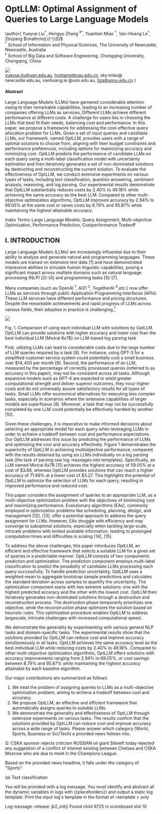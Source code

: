 # OptLLM: Optimal Assignment of Queries to Large Language Models 

\author{
Yueyue $\mathrm{Liu}^{\dagger}$, Hongyu Zhang ${ }^{\ddagger *}$, Yuantian Miao ${ }^{\dagger}$, Van-Hoang $\mathrm{Le}^{\dagger}$, Zhiqiang $\mathrm{Li}^{\S}$ <br> ${ }^{\dagger}$ School of Information and Physical Sciences, The University of Newcastle, Newcastle, Australia <br> ${ }^{\ddagger}$ School of Big Data and Software Engineering, Chongqing University, Chongqing, China

![](https://cdn.mathpix.com/cropped/2024_05_29_d33039c5e4484e9596d9g-01.jpg?height=46&width=1081&top_left_y=546&top_left_x=522) <br> yueyue.liu@uon.edu.au, hyzhang@cqu.edu.cn, sky.miao@ newcastle.edu.au, vanhoang.le @uon.edu.au, lizq@snnu.edu.cn
}


#### Abstract

Large Language Models (LLMs) have garnered considerable attention owing to their remarkable capabilities, leading to an increasing number of companies offering LLMs as services. Different LLMs achieve different performance at different costs. A challenge for users lies in choosing the LLMs that best fit their needs, balancing cost and performance. In this paper, we propose a framework for addressing the cost-effective query allocation problem for LLMs. Given a set of input queries and candidate LLMs, our framework, named OptLLM, provides users with a range of optimal solutions to choose from, aligning with their budget constraints and performance preferences, including options for maximizing accuracy and minimizing cost. OptLLM predicts the performance of candidate LLMs on each query using a multi-label classification model with uncertainty estimation and then iteratively generates a set of non-dominated solutions by destructing and reconstructing the current solution. To evaluate the effectiveness of OptLLM, we conduct extensive experiments on various types of tasks, including text classification, question answering, sentiment analysis, reasoning, and log parsing. Our experimental results demonstrate that OptLLM substantially reduces costs by $2.40 \%$ to $49.18 \%$ while achieving the same accuracy as the best LLM. Compared to other multi-objective optimization algorithms, OptLLM improves accuracy by $2.94 \%$ to $69.05 \%$ at the same cost or saves costs by $8.79 \%$ and $95.87 \%$ while maintaining the highest attainable accuracy.


Index Terms-Large Language Models, Query Assignment, Multi-objective Optimization, Performance Prediction, Costperformance Tradeoff

## I. INTRODUCTION

Large Language Models (LLMs) are increasingly influential due to their ability to analyze and generate natural and programming languages. These models are trained on extensive text data [1] and have demonstrated impressive abilities to simulate human linguistic capabilities, posing a significant impact across multiple domains such as natural language processing (NLP) [2]-[4] and programming tasks [5]-[7].

Many companies (such as OpenAI ${ }^{1}$, AI21 ${ }^{2}$, TogetherAI ${ }^{3}$,etc.) now offer LLMs as services through public Application Programming Interfaces (APIs). These LLM services have different performance and pricing structures. Despite the remarkable achievements and rapid progress of LLMs across various fields, their adoption in practice is challenging.[^0]

![](https://cdn.mathpix.com/cropped/2024_05_29_d33039c5e4484e9596d9g-01.jpg?height=390&width=815&top_left_y=716&top_left_x=1105)

Fig. 1. Comparison of using each individual LLM with solutions by OptLLM. OptLLM can provide solutions with higher accuracy and lower cost than the best individual LLM (Mixtral 8x7B) on LLM-based log parsing task

First, utilizing LLMs can lead to considerable costs due to the large number of LLM queries required by a task [8]. For instance, using GPT-3 for a simplified customer service system could potentially cost a small business over $\$ 14,400$ per month [9]. Second, the performance of an LLM, measured by the percentage of correctly processed queries (referred to as accuracy in this paper), may not be consistent across all tasks. Although expansive models such as GPT-4 are expected to wield greater computational strength and deliver superior outcomes, they incur higher costs and do not universally assure satisfactory results for all types of tasks. Small LLMs offer economical alternatives for executing less complex tasks, especially in scenarios where the extensive capabilities of larger models are superfluous [8]. Moreover, a task that may not be successfully completed by one LLM could potentially be effectively handled by another [10].

Given these challenges, it is imperative to make informed decisions about selecting an appropriate model for each query when leveraging LLMs in order to achieve a tradeoff between cost and performance expectations. Our OptLLM addresses this issue by predicting the performance of LLMs and optimizing the cost and accuracy effectively. Figure 1 demonstrates the superiority of OptLLM in achieving multiobjective performance, compared with the results obtained by using six LLMs individually on a log parsing task (the task of parsing raw $\log$ messages into templates). Specifically, an LLM named Mixtral 8x7B [11] achieves the highest accuracy of $59.05 \%$ at a cost of $\$ 3.68$, whereas OptLLM provides
solutions that can reach a higher accuracy of $71.69 \%$ at a lower cost of $\$ 3.27$. This highlights the potential of OptLLM to optimize the selection of LLMs for each query, resulting in improved performance and reduced cost.

This paper considers the assignment of queries to an appropriate LLM, as a multi-objective optimization problem with the objectives of minimizing cost and maximizing performance. Evolutionary algorithms (EAs), commonly employed in optimization problems like scheduling, planning, design, and management [12], [13], offer a potential approach to address the query assignment for LLMs. However, EAs struggle with efficiency and may converge to suboptimal solutions, especially when tackling large-scale, intricate problems with limited available information, leading to prolonged computation times and difficulties in scaling [14], [15].

To address the above challenges, this paper introduces OptLLM, an efficient and effective framework that selects a suitable LLM for a given set of queries in a predictable manner. OptLLM consists of two components: prediction and optimization. The prediction component employs multi-label classification to predict the possibility of candidate LLMs processing each query successfully. To handle prediction uncertainty, OptLLM uses a weighted mean to aggregate bootstrap sample predictions and calculates the standard deviation across samples to quantify the uncertainty. The optimization component starts with two extreme solutions: one with the highest predicted accuracy and the other with the lowest cost. OptLLM then iteratively generates non-dominated solutions through a destruction and reconstruction process. The destruction phase temporarily prioritizes one objective, while the reconstruction phase optimizes the solution based on heuristic rules. This optimization procedure enables OptLLM to address largescale, intricate challenges with increased computational speed.

We demonstrate the generality by experimenting with various general NLP tasks and domain-specific tasks. The experimental results show that the solutions provided by OptLLM can reduce cost and improve accuracy simultaneously in all tasks. OptLLM achieves the same accuracy level as the best individual LLM while reducing costs by $2.40 \%$ to $49.18 \%$. Compared to other multi-objective optimization algorithms, OptLLM offers solutions with accuracy improvements ranging from $2.94 \%$ to $69.05 \%$, or cost savings between $8.79 \%$ and $95.87 \%$ while maintaining the highest accuracy attainable by each baseline algorithm.

Our major contributions are summarized as follows:

1) We treat the problem of assigning queries to LLMs as a multi-objective optimization problem, aiming to achieve a tradeoff between cost and accuracy.
2) We propose OptLLM, an effective and efficient framework that automatically assigns queries to suitable LLMs.
3) We demonstrate the generality and effectiveness of OptLLM through extensive experiments on various tasks. The results confirm that the solutions provided by OptLLM can reduce cost and improve accuracy across a wide range of tasks.
Please answer which category (World, Sports, Business or Sci/Tech) a provided news follows into.

Q: CSKA sponsor rejects criticism RUSSIAN oil giant Sibneft today rejected any suggestion of a conflict of interest existing between Chelsea and CSKA Moscow who are due to meet in the Champions League.

Based on the provided news headline, it falls under the category of "Sports".

(a) Text classification

You will be provided with a log message. You must identify and abstract all the dynamic variables in logs with \{\{placeholders\}\} and output a static log template. Print the input log\'s template in the format of <template $>$ only

Log message: release: jk2_init() Found child 6725 in scoreboard slot 10

<template>: release: jk2_init() Found child \{\{child_id\}\} in scoreboard slot \{\{slot_number\}\}

(b) Log parsing

Fig. 2. Examples of $\log$ parsing and text classification queries

## II. BACKGROUND

## A. Large Language Model and Its Application

In recent years, Large Language Models (LLMs) have emerged as powerful tools with remarkable capabilities in understanding and generating natural language text. Many LLMs, such as ChatGPT4 and Llama [16], [17], have been developed to tackle various NLP tasks, such as text classification, question answering, sentiment analysis, and reasoning. For example, text classification involves assigning a predefined category to a given piece of text, as exemplified in Figure 2(a), where the task is to classify a news headline into one of four categories: World, Sports, Business, or Sci/Tech.

In addition to NLP tasks, LLMs are also applied to domainspecific tasks. In this paper, we focus on LLM-based log parsing [18] as a case study. Log parsing aims to extract structured information from unstructured log data generated by software systems. Log messages are system-generated lines of text containing event information. They often include dynamic variables that vary across instances of the same event type. Log parsing aims to normalize these variables by replacing them with placeholders, creating a static template that represents the common structure and content of log messages for a given event type. Figure 2-(b) illustrates the LLM-based log parsing process. By providing an instruction such as "abstract variables with placeholders to extract the correct template", we can guide the LLM to extract a template from a log message. In the example, the log message "release: jk2_init() Found child 6725 in scoreboard slot 10 " is parsed into the template "release: jk2_init() Found child $\{$ \{child_id\}\} in scoreboard slot $\{\{$ slot_number\}\}", where the dynamic variables "6725" and " 10 " are replaced with the placeholders "child_id" and "slot_number", respectively.

## B. Multi-objective Optimization

The multi-objective optimization problem (MOP) is a field of optimization concerned with problems involving multiple conflicting objectives that must be optimized simultaneously [19]. MOP has found wide-ranging applications across various domains, including scheduling, resource allocation,
and planning [20]. The goal is to identify a set of Paretooptimal solutions [21] that represent the best possible tradeoffs among the competing objectives. Formally, a multiobjective optimization problem can be formulated as:

$$
\min / \max f(x)=\min / \max \left(f_{1}(x), f_{2}(x), \ldots, f_{M}(x)\right)
$$

where $x$ is a $\mu$-dimensional decision vector in the decision space, $f_{M}(x)$ is the $M^{t h}$ objective function, and $M$ is the number of objectives.

This study employs the concept of Pareto dominance, which is the most common evaluation criterion in multi-objective optimization problems [22]. A solution $s_{a}$ is said to dominate another solution $s_{b}$, denoted as $s_{a} \prec s_{b}$, if all objective values of $s_{a}$ are at least as good as those of $s_{b}$, and strictly better in at least one objective. Specifically, in our research context, where one objective (total cost, donated as $f_{\text {cost }}$ ) is to be minimized and the other (accuracy, donated as $f_{a c c}$ ) is to be maximized. Then solution $s_{a}$ with objective values $\left(f_{\text {cost }}(a), f_{a c c}(a)\right)$ dominates solution $s_{b}$ with objective values $\left(f_{\text {cost }}(b), f_{a c c}(b)\right)$ if and only if:

- $f_{\text {cost }}(a) \leqslant f_{\text {cost }}(b)$ and $f_{a c c}(a)>f_{a c c}(b)$, or
- $f_{\text {cost }}(a)<f_{\text {cost }}(b)$ and $f_{\text {acc }}(a) \geqslant f_{\text {acc }}(b)$

A solution $s_{a}$ is called a non-dominated solution within a set of solutions $S$ if no other solution in $S$ dominates $s_{a}$. A solution $s_{a}$ is a Pareto-optimal solution if no other feasible solution in the entire search space dominates $s_{a}$. The set of all Pareto-optimal solutions is known as the Pareto front or reference point set, representing the optimal tradeoffs between the conflicting objectives. In an evolutionary algorithm, the set of all non-dominated solutions within the current population is called the non-dominated set. The goal of the multi-objective optimization process is to provide decision-makers with a diverse and well-balanced set of Pareto-optimal solutions, representing the best compromises among the multiple objectives.

## III. PROBLEM DESCRIPTION

## A. Problem Scope

Numerous LLMs with different capabilities and prices are now accessible via APIs. OptLLM aims to identify a set of cost-effective and high-performing solutions for leveraging LLMs in query-answering tasks, encompassing both general NLP tasks (such as text classification and summarization) and domain-specific tasks (such as log parsing). As discussed in Section II, multi-objective optimization problems can yield multiple Pareto-optimal solutions, unlike singleobjective optimization problems typically have one solution deemed optimal. In this work, one objective is to maximize the percentage of queries processed accurately, while the other is to minimize the total cost of invoking LLM APIs.

## B. Problem Formulation

Assume the user has a set of queries waiting to be processed by LLMs, represented as $J=\left\{j_{1}, j_{2}, \ldots, j_{n}\right\}$. Each query $j_{i}$ is characterized by the token number $t n_{i}$. The user has access to a set of LLMs $L=\left\{l_{1}, l_{2}, \ldots, l_{m}\right\}$, the price per token price $_{k}$ of invoking model $l_{k}$ is available through the LLM provider. The cost cost $t_{i}^{k}$ of submitting a query $j_{i}$ on an LLM $l_{k}$ is decided by the token number of the query content and the unit price of the LLM, which is calculated as follows:

$$
\begin{equation*}
\text { cost }_{i, k}=t n_{i} \times \text { price }{ }_{k} \tag{1}
\end{equation*}
$$

Assume $a c c_{i, k}$ is the result of leveraging the LLM $l_{k}$ to query $j_{i}$, where $a c c_{i, k}=1$ represents the LLM processes the query correctly and 0 otherwise. We denote the decision variable $x_{i, k}$, which is a binary variable that is set as 1 when query $i$ is assigned to the LLM $k$ and 0 otherwise. This problem is then formalized as follows:

$$
\begin{align*}
& \text { Minimise } f_{\text {cost }}=\sum_{i=1}^{n} \text { cost }_{i}  \tag{2}\\
& \text { Maximise } f_{a c c}=\frac{1}{n} \sum_{i=1}^{n} a c c_{i} \tag{3}
\end{align*}
$$

s.t.

$$
\begin{align*}
& \operatorname{cost}_{i}= \sum_{k=1}^{m} x_{i, k} \times \operatorname{cost}_{i, k}, \forall i \in\{1, \ldots, n\}  \tag{4}\\
& a c c_{i}= \sum_{k=1}^{m} x_{i, k} \times a c c_{i, k}, \forall i \in\{1, \ldots, n\}  \tag{5}\\
& \sum_{k=1}^{m} x_{i, k}=1, \forall i \in\{1, \ldots, n\}  \tag{6}\\
& x_{i, k} \in\{0,1\}, \forall i \in\{1, \ldots, n\}, \forall k \in\{1, \ldots, m\} \tag{7}
\end{align*}
$$

Equations (2) and (3) are the objectives to minimize total cost and improve the percentage of queries that can be processed successfully. Constraints (4) and (5) define the cost and accuracy for each query $i$. Constraint (6) is the constraint that each query should be assigned to one LLM. Constraint (7) imposes restrictions on the decision variable.

## IV. PRoPOSEd APPROACH

This section introduces OptLLM, a framework designed to efficiently allocate queries to the most suitable LLM while optimizing both cost and performance. OptLLM consists of two main components: prediction and optimization. The prediction component trains a model to estimate the probability of each LLM successfully processing a given query, while the optimization component uses the predicted probabilities to determine the optimal allocation of queries to LLMs. Figure 3 illustrates the architecture of OptLLM.

## A. The Prediction Component

Determining the accuracy of LLMs on a specific input is challenging, as it remains uncertain until that input is actually processed by the LLM. To address this issue, we propose a multi-label classification model that incorporates uncertainty estimation techniques to enhance the reliability and stability of the performance predictions.

Prediction

![](https://cdn.mathpix.com/cropped/2024_05_29_d33039c5e4484e9596d9g-04.jpg?height=426&width=1086&top_left_y=210&top_left_x=281)

Optimization

![](https://cdn.mathpix.com/cropped/2024_05_29_d33039c5e4484e9596d9g-04.jpg?height=420&width=426&top_left_y=213&top_left_x=1381)

Fig. 3. The Framework of OptLLM

1) Bootstrap-based training and aggregation: The multilabel classifier takes the query content as input and predicts the accuracy of each candidate LLM for that specific query. The training set is collected by querying a small set of queries with each candidate LLM and recording their responses. Herein, a pre-trained word embedding model extracts features from the input query content, whilst the response results of the queried LLM are considered as labels. The word embeddings, which are trained on a large corpus of text data, enable the resulting feature vectors to capture more nuanced and contextual information about the input compared to traditional bag-of-words or count-based representations. Subsequently, we construct a set of prediction models trained with an ensemble of Random Forest classifiers on multiple bootstrap samples of the training and validation data. To obtain the final predictions, we aggregate the predictions from each bootstrap sample using a weighted mean approach. Assume there are $u$ bootstrap samples, and for each sample, we evaluate the model's performance on the validation data by calculating the percentage of correctly predicted data, denoted as $\omega$. The weighted mean prediction $\bar{p}$ is calculated as follows:

$$
\begin{equation*}
\bar{p}=\frac{\omega_{1} p_{1}+\ldots \omega_{u} p_{u}}{\omega_{1}+\ldots \omega_{u}} \tag{8}
\end{equation*}
$$

2) Robust-aware predicted accuracy in aggregation: Predictions play a crucial role in the selection process during optimization. It is important to note that when the prediction model is not highly accurate, there is a risk that OptLLM may choose a solution with higher predicted accuracy but worse real-world performance. To mitigate this risk, we employ a robust optimization in aggregation phrase, a common approach for handling uncertainty by leveraging interval or discrete data from statistics or historical observations [23]. Specifically, we calculate the standard deviation $\sigma$ of the predictions across the bootstrap samples to quantify the uncertainty. The robustaware predicted accuracy is defined as follows. Formally, let $p_{i, k}$ represent the predicted accuracy of query $j_{i}$ on LLM $l_{k}$. We formulate $p_{i, k}$ as:

$$
\begin{equation*}
p_{i, k}=\bar{p}_{i, k}+\alpha_{i, k} \times \sigma_{i, k} \tag{9}
\end{equation*}
$$

where $\bar{p}_{i, k}$ is the weighted mean prediction, and $\alpha_{i, k}$ is a parameter that controls the robustness of the predicted accuracy by adjusting the uncertainty term $\sigma_{i, k}$.

By incorporating uncertainty information into the predictions, our model can adapt its outputs based on the level of uncertainty, providing more robust and reliable results. The $\alpha$ parameter determines the robustness of the predictions by governing the impact of the uncertainty term on the final predictions. When $\alpha$ is set to 0 , the uncertainty term is disregarded, and the robust predictions are equivalent to the mean predictions, indicating no additional consideration of uncertainty. Positive values of $\alpha$ increase the robustness by adding the uncertainty term to the mean predictions, with larger values resulting in more conservative predictions that account for a wider range of possible accuracies. Conversely, negative values of $\alpha$ decrease the robustness by subtracting the uncertainty term from the mean predictions, with larger negative values yielding more aggressive predictions that consider a narrower range of possible accuracies. During the search process, the accuracy objective of a candidate allocation solution is determined as follows:

$$
\begin{gather*}
f_{a c c}^{\prime}=\frac{1}{n} \sum_{i=1}^{n} p_{i}  \tag{10}\\
p_{i}=\sum_{k=1}^{m} x_{i, k} \times p_{i, k}, \quad \forall i \in\{1, \ldots, n\} \tag{11}
\end{gather*}
$$

where $f_{a c c}^{\prime}$ represents the predicted overall accuracy objective of the solution, and $p_{i}$ is the predicted accuracy for query $j_{i}$ based on the LLM assignments in the current solution.

## B. The Optimization Component

As shown in Algorithm 1, the optimization component consists of initialization and heuristic search phases. In the initialization phase, OptLLM generates two extreme optimal solutions $s_{h}$ and $s_{c}$ (Line 2 in Algorithm 1), where $s_{h}$ has the highest predicted accuracy and $s_{c}$ has the lowest cost. Then, the search phase of OptLLM performs destruction and reconstruction iteratively (Lines 7-13 in Algorithm 1) to generate a set of non-dominated solutions.

```
Algorithm 1 Function Optimization
Require: $P$ : predicted accuracy table; $C$ : cost table; $G N$ : grid
    parameter
Ensure: $S^{*}$ : non-dominated solutions output by the OptLLM;
    $S^{*} \leftarrow \emptyset$
    $s_{h}, s_{c} \leftarrow \operatorname{Initialization}(P, C)$
    $\Delta$ cost $\leftarrow \frac{f_{\text {cost }}\left(s_{h}\right)-f_{\text {cost }}\left(s_{c}\right)}{G N}$
    $\Delta a c c \leftarrow \frac{f_{a c c}\left(s_{h}\right)-f_{a c c}\left(s_{c}\right)}{G N}$
    $s_{1} \leftarrow s_{h}$
    $s_{2} \leftarrow s_{c}$
    while no termination criterion is met do
        $\bar{s}_{1}, \bar{s}_{2} \leftarrow$ DESTRUCTION_STRATEGY $\left(\left(s_{1}, \Delta\right.\right.$ cost $\left.),\left(s_{2}, \Delta c c c\right)\right)$
        $\hat{s}_{1}, \hat{s}_{2} \leftarrow$ RECONSTRUCTION_STRATEGY $\left(\bar{s}_{1}, \bar{s}_{2}\right)$
        $S^{*} \leftarrow \hat{s}_{1}, \hat{s}_{2}$
        $s_{1} \leftarrow \hat{s}_{1}$
        $s_{2} \leftarrow \hat{s}_{2}$
    end while
    return $S^{*}$
```

1) Initialization: In the initialization phase, we generate two optimal solutions according to the concept of Pareto dominance. Let $s_{c}$ denote the solution obtained by assigning each query to the cheapest LLM, resulting in the lowest cost. On the other hand, $s_{h}$ represents the solution achieved by selecting the LLM with the highest predicted accuracy for each query. To prove that both $s_{c}$ and $s_{h}$ are Pareto solutions, we introduce the following lemma:

Lemma IV.1. If $s_{c}$ represents the solution with the lowest cost and $s_{h}$ represents the solution with the highest accuracy, then both $s_{c}$ and $s_{h}$ are Pareto solutions.

Proof. If $s_{c}$ is not a Pareto solution, then there must exist a solution $s$ such that $s$ dominates $s_{c}$ in at least one objective while being no worse in the other objective. Formally, $s \prec s_{c}$, where " $\prec$ " indicates that solution $s$ dominates solution $s_{c}$.

Let $f_{\text {cost }}$ denote the cost objective and $f_{\text {acc }}$ denote the accuracy objective. If $s \prec s_{c}$, then $f_{\text {cost }}(s)<f_{\text {cost }}\left(s_{c}\right)$ and $f_{\text {acc }}(s) \geq f_{\text {acc }}\left(s_{c}\right)$, or $f_{\text {cost }}(s) \leq f_{\text {cost }}\left(s_{c}\right)$ and $f_{\text {acc }}(s)>$ $f_{a c c}\left(s_{c}\right)$. However, $s_{c}$ is the solution with the lowest cost, where $f_{\text {cost }}\left(s_{c}\right)<f_{\text {cost }}(s)$. This contradicts the definition of dominance, as $s_{c}$ should be at least as good as $s$ in all objectives and strictly better in at least one objective.

Similarly, $s_{h}$ represents the solution with the highest accuracy, where $f_{a c c}\left(s_{h}\right)>f_{a c c}(s)$ for any solution $s$. According to the definition of Pareto dominance, there is no solution dominating $s_{c}$ or $s_{h}$. Therefore, both $s_{c}$ and $s_{h}$ are Pareto solutions. This completes the proof.

2) The heuristic search: During the heuristic search phase, OptLLM employs a process of destruction and reconstruction to iteratively generate a set of non-dominated solutions. During the destruction stage, OptLLM removes elements (queries have been assigned) from the current solution and reassigns them to maximize one objective while temporarily disregarding the other. This approach allows for a focused optimization of the prioritized objective. There are two search directions. Assume $s_{h}$ is the solution with the highest expected accuracy with a relatively high associated cost. In this case, OptLLM first

![](https://cdn.mathpix.com/cropped/2024_05_29_d33039c5e4484e9596d9g-05.jpg?height=436&width=880&top_left_y=167&top_left_x=1078)

Fig. 4. Solutions by destruction and reconstruction in optimization component. $B$ is a feasible solution derived from the non-dominated solution $A$ by releasing sufficient cost, and $C$ is a new non-dominated solution obtained by reconstructing $B$.

destructs $s_{h}$ to release as much cost as possible. Conversely, $s_{c}$ represents the cheapest solution with a lower accuracy. During the destruction, OptLLM prioritizes increasing accuracy to the greatest extent possible by temporarily disregarding the cost objective. Subsequently, the reconstruction stage refines the solution obtained from destruction, transforming it into a non-dominated solution using a predefined scoring function that balances both objectives. For instance, as illustrated in Figure 4 , solution $B$ is a feasible solution derived from the non-dominated solution $A$ by releasing sufficient cost. Subsequently, solution $C$ is obtained by reconstructing solution $B$, resulting in a new non-dominated solution.

Destruction. Let $\hat{s}$ denote the solution obtained after the destruction phase. Taking optimizing cost objective as an example, $\hat{s}$ is expected to achieve cost savings of gap $_{\text {cost }}$ compared to the original solution $s$, expressed as $f_{\text {cost }}(\hat{s})-$ $f_{\text {cost }}(s) \geq g a p_{\text {cost }}$ (Lines 2-6 in Algorithm 2). The algorithm iteratively reassigns queries, beginning with those offering the largest cost reductions, until the cost of the solution $\hat{s}$ meets the specified condition. For a query $j_{i}$, if its current assignment is LLM $k^{\prime}$ and will be reassigned to $k$, the cost difference $c s_{i, k}$ is calculated as follows:

$$
c s_{i, k}=\operatorname{cost}_{i, k}-\operatorname{cost}_{i, k^{\prime}}, k \neq k^{\prime}
$$

For each query $j_{i}, c s_{i}$ represents the largest cost savings achievable by selecting another LLM, calculated as:

$$
c s_{i}=\min \left\{c s_{i, 1}, c s_{i, 2}, \ldots, c s_{i, m}\right\}
$$

Similarly, if the goal is to optimize accuracy through destruction, $\hat{s}$ is expected to achieve an accuracy improvement of $\mathrm{gap}_{a c c}$ compared to the original solution $s$ (Lines 8-12 in Algorithm 2). This is expressed as $f_{a c c}(\hat{s})-f_{a c c}(s) \geq g a p_{a c c}$. The accuracy improvement $\left(a i_{i, k}\right)$ associated with reallocating query $j_{i}$ from LLM $k^{\prime}$ to LLM $k$ is defined as follows:

$$
a i_{i, k}=a c c_{i, k}-a c c_{i, k^{\prime}}, k \neq k^{\prime}
$$

Let $a i_{i}$ denote the maximum accuracy improvement achievable by selecting an alternative LLM for query $j_{i}$, calculated as:

$$
a i_{i}=\max \left\{a i_{i, 1}, a i_{i, 2}, \ldots, a i_{i, m}\right\}
$$

```
Algorithm 2 Function Destruction
Require: gap $_{\text {cost }}$ (or gap acc): cost (or accuracy) gap
Ensure: ŝ: solution output by the function Destruction

```

![](https://cdn.mathpix.com/cropped/2024_05_29_d33039c5e4484e9596d9g-06.jpg?height=40&width=220&top_left_y=278&top_left_x=210)

```
        while $f_{\text {cost }}-\hat{f}_{\text {cost }}<g a p_{\text {cost }}$ do
            $i=\operatorname{Min}\left(c s_{i}\right) \quad \triangleright$ query with the largest cost reduction
            $\hat{s} \leftarrow$ reallocation $(s, i)$
            $s \leftarrow \hat{s}$
        end while
    else if $g a p_{\text {acc }}$ then
        while $\hat{f}_{a c c}-f_{a c c}<g a p_{a c c}$ do
            $i=\operatorname{Max}\left(a i_{i}\right) \quad \triangleright$ query with the largest accuracy
    improvement
        $\hat{s} \leftarrow$ reallocation $(s, i)$
        $s \leftarrow \hat{s}$
        end while
    end if
    return $\hat{s}$
```

```
Algorithm 3 Function Reconstruction
Require: $\hat{s}$ : solution output by the function Destruction
Ensure: $\bar{s}$ : solution output by the function Reconstruction
    $i_{1} \leftarrow$ query with the largest positive score $\operatorname{score}_{i_{1}}$ in $s$
    $i_{2} \leftarrow$ query with the largest negative score score $i_{2}$ in $s$
    while $\mid$ score $_{i_{1}}|>|$ score $_{i_{2}} \mid$ and score $i_{1} \cdot$ score $_{i_{2}}<0$ do
        $\hat{s} \leftarrow$ reallocation $\left(s, i_{1}, i_{2}\right)$
        if $(s \nsucc \hat{s}) \wedge(\hat{s} \nsucc s)$ then $\triangleright$ Neither $\hat{s}$ nor $s$ dominates each
    other
            $\hat{S} \leftarrow \hat{S} \cup\{\hat{s}\}$
        else if $\hat{s} \prec s$ then
                $\hat{S} \leftarrow\{\hat{s}\} \cup(\hat{S} \backslash\{s\}) \quad$ replace $s$ with $\hat{s}$
        end if
        $s \leftarrow \hat{s}$
        update $i_{1}, i_{2}$, score $_{i_{1}}$, score $_{i_{2}}$
    end while
    return $\hat{S}$
```

Reconstruction. Then, we perform reconstruction to optimize solution $\hat{s}$. During this process, the objective is to maximize the accuracy improvement per unit cost. In other words, for a given solution, a higher ratio of accuracy improvement to cost increase is considered more desirable. Based on this thought, we introduce the following lemma.

Lemma IV.2. Assume there are two solutions $s_{1}$ and $s_{2}$. If $\frac{f_{\text {acc }}\left(s_{1}\right)}{f_{\text {cost }}\left(s_{1}\right)} \leq \frac{f_{\text {acc }}\left(s_{2}\right)}{f_{\text {cost }}\left(s_{2}\right)}$, then $s_{1} \nprec s_{2}$.

Proof. If $s_{1} \prec s_{2}$, based on the definition, there are two possible situations: 1) $f_{\text {cost }}\left(s_{1}\right) \leq f_{\text {cost }}\left(s_{2}\right)$ and $f_{\text {acc }}\left(s_{1}\right)>$ $f_{\text {acc }}\left(s_{2}\right)$. 2) $f_{\text {cost }}\left(s_{1}\right)<f_{\text {cost }}\left(s_{2}\right)$ and $f_{\text {acc }}\left(s_{1}\right) \geq f_{\text {acc }}\left(s_{2}\right)$.

In the first situation, if $f_{a c c}\left(s_{1}\right)>f_{a c c}\left(s_{2}\right)$, then $\frac{f_{a c c}\left(s_{1}\right)}{f_{\text {cost }}\left(s_{2}\right)}>$ $\frac{f_{\text {acc }}\left(s_{2}\right)}{f_{\text {cost }}\left(s_{2}\right)}$. Because $f_{\text {cost }}\left(s_{1}\right) \leq f_{\text {cost }}\left(s_{2}\right)$, we can easily have $\frac{f_{\text {acc }}\left(s_{1}\right)}{f_{\text {cost }}\left(s_{1}\right)} \geq \frac{f_{\text {acc }}\left(s_{1}\right)}{f_{\text {cost }}\left(s_{2}\right)}>\frac{f_{\text {acc }}\left(s_{2}\right)}{f_{\text {cost }}\left(s_{2}\right)}$. Similarly, in the second situation, we can conclude that $\frac{f_{a c c}\left(s_{1}\right)}{f_{\text {cost }}\left(s_{1}\right)}>\frac{f_{\text {acc }}\left(s_{1}\right)}{f_{\text {cost }}\left(s_{2}\right)} \geq \frac{f_{a c c}\left(s_{2}\right)}{f_{\text {cost }}\left(s_{2}\right)}$.

Therefore, we can have if $s_{1} \prec s_{2}$, then $\frac{f_{\text {acc }}\left(s_{1}\right)}{f_{\text {cost }}\left(s_{1}\right)}>$ $\frac{f_{\text {acc }}\left(s_{2}\right)}{f_{\text {cost }}\left(s_{2}\right)}$. This is logically equivalent to: if $\frac{f_{\text {aco }}\left(s_{1}\right)}{f_{\text {cost }}\left(s_{1}\right)} \leq$ $\frac{f_{\text {acc }}\left(s_{2}\right)}{f_{\text {cost }}\left(s_{2}\right)}$, then $s_{2} \nprec s_{1}$. This completes the proof.

Based on Lemma IV.2, we reassign the queries in $\hat{s}$ until the quotient of accuracy and cost (i.e., $\frac{f_{\text {acc }}}{f_{\text {cost }}}$ ) cannot be increased further. Let $s$ be the original solution and $s^{\prime}$ be the solution after the reassignment. The difference between $s$ and $s^{\prime}$ is caused by the reassignment of a query or a set of queries. By iteratively reassigning queries and applying the criterion from Lemma IV.2, we arrive at a non-dominated solution $\bar{s}$ that cannot be further improved, indicating that there is no new solution possible that can dominate the current solution.

## V. EXPERIMENTAL DESIGN

## A. Research Questions

We aim to answer the following research questions (RQs) through experiments.

RQ1: Can OptLLM allocate queries to LLMs effectively and efficiently?

RQ2: Does each core component of OptLLM contribute to the overall performance?

RQ3: How do different hyper-parameter settings affect the performance of OptLLM?

TABLE I

BENCHMARK SPECIFICATION

| Dataset | Task Type | Train size <br> $(1 \%)$ | Val size <br> $(1 \%)$ | Test size <br> $(98 \%)$ |
| :---: | :---: | :---: | :---: | :---: |
|  | Log parsing | 320 | 320 | 31360 |
| AGNEWS | Text classification | 76 | 76 | 7448 |
| COQA | Question answering | 80 | 80 | 7822 |
| HEADLINES | Sentiment analysis | 100 | 100 | 9800 |
| SCIQ | Reasoning | 117 | 117 | 11443 |

## B. Benchmark Setting

1) Natural Language Processing (NLP) tasks: To show the generality of OptLLM on different types of tasks, we have chosen four NLP tasks, including text classification(AGNEWS [24]), question answering (COQA [25]), sentiment analysis (HEADLINES [26]), and reasoning( SCIQ [27]). 12 candidate LLMs are selected from 4 mainstream providers: OpenAI ${ }^{1}$ (GPT-Curie, ChatGPT, GPT-3, and GPT-4), AI21 ${ }^{2}$ (Jurassic-1 Large, Jurassic-1 Grande, and Jurassic-1 Jumbo), Cohere ${ }^{4}$ (Xlarge and Medium), and Textsynth ${ }^{5}$ (GPT-J, FAIRSEQ, and GPT-Neox). The raw data is provided by Chen et al. [10], which contains the inputs (prompts) sent to the LLMs, ground truth references, LLM outputs, and cost.
2) Domain-specific tasks: Furthermore, we have chosen an intelligent software engineering (SE) task, specifically focusing on LLM-based log parsing. We utilize log data sourced from the LogPai benchmark [28], [29] to interface with 8 LLMs, including TogertherAI ${ }^{3}$ (Mixtral-8x7B, Llama-2-7B, Llama-2-13B, Llama-2-70B, Yi-34B, Yi-6B), AI21²(Jurassic2 Mid and Jurassic-2 Ultra). The LogPai benchmark consists of $\log$ data from 16 systems, including distributed systems, supercomputers, operating systems, mobile systems, server applications, and standalone software. The raw data includes inputs (queries and full prompts) sent to the LLMs, ground[^1]truth references, LLM outputs, and the corresponding execution cost. The details of the datasets are listed in Table I.

## C. Baselines

1) Individual LLM: Because it is common practice to assign a task to a specific LLM, we select individual LLMs as baselines to compare against OptLLM's performance. We submit the entire set of queries to each individual LLM and assess the resulting cost and the proportion of queries that have been successfully completed.
2) Classic multi-objective optimization algorithms: As shown in Algorithm 1, OptLLM utilizes a heuristic searchbased algorithm in optimization. We compare the effectiveness of this algorithm with well-known multi-objective optimization algorithms, including the Non-dominated Sorting Genetic Algorithm (NSGA-II) [30], Multi-objective Particle Swarm Optimisation (MOPSO) [31], and Multi-objective Evolutionary Algorithm with Decomposition (MOEA/D) [32]. These three algorithms have been extensively studied and have proven to be effective in solving a wide range of multiobjective optimization problems [20], [33]. In addition, three variants of classic algorithms are also compared, including RNSGA-II [34], SMS-EMOA [35], and MOEA/D-GEN [36]. It is important to note that all the evaluated multi-objective optimization algorithms are integrated with the same prediction component as OptLLM, to enable a fair comparison of the optimization strategies.

## D. Evaluation Metrics

1) Evaluating single solution performance: When evaluating the performance of a single solution, such as assigning all queries to a single LLM, directly comparing the optimization objectives is feasible. This approach allows for a straightforward assessment of the solution's effectiveness in terms of cost and accuracy. Two objectives considered in this evaluation are:

- $f_{\text {cost }}$ : the total cost of invoking LLM APIs (see Equation 2)
- $f_{a c c}$ : the percentage of jobs that have been processed correctly (see Equation 3)

2) Multi-objective optimization evaluation metrics: To evaluate the performance of multi-objective optimization algorithms, we introduce widely used metrics: IGD and $\Delta$ [37]. The metrics require knowledge of the Pareto front, which represents the set of optimal trade-off solutions. We obtain the Pareto front through an exhaustive enumeration search, which serves as a reference for calculating the evaluation metrics.

True Pareto Front Generation: Based on the definition of Pareto dominance, an extremely optimal solution $s_{\text {cheapest }}$ can be easily obtained, where all jobs are allocated to the cheapest LLM to achieve the lowest cost. Then, we generate a new solution that is not dominated by $s_{\text {cheapest }}$. Specifically, we calculate the cost required by a new LLM to process the job correctly for all the jobs that are not solved in the current solution. The job with the smallest cost is reallocated to get a new optimal solution. Repeat this process until the accuracy cannot be increased.
Inverted Generational Distance (IGD): The IGD measures the distance between the obtained solution set and the true Pareto front (or the reference set), evaluating the quality of the obtained solution set [37]. Let the solution set $\Lambda=\left\{y_{1}, y_{2}, \ldots, y_{|\Lambda|}\right\}$ be the Pareto front for the problem and $\hat{\Lambda}=\left\{\hat{y}_{1}, \hat{y}_{2}, \ldots, \hat{y}_{|\hat{\Lambda}|}\right\}$ be the solutions (approximation) obtained by an algorithm. We can define IGD by:

$$
\operatorname{IGD}(\hat{\Lambda}, \Lambda)=\frac{1}{|\Lambda|} \sqrt{\sum_{y \in \Lambda}\left(\min _{\hat{y} \in \hat{\Lambda}} d(\hat{y}, y)\right)^{2}}
$$

where $|\Lambda|$ denotes the number of solutions in the true Pareto front (or the reference set). $d(\hat{y}, y)$ is the Euclidean distance (or any other appropriate distance metric) between a solution $\hat{y}$ in the obtained solution set $\hat{\Lambda}$ and the nearest solution $y$ in the true Pareto front $\Lambda$. A lower value of IGD means a better performance, indicating the obtained solution set has a better distribution and better approximation to the reference set.

$\Delta$ metric: The $\Delta$ metric assesses the diversity and uniformity of the solutions distribution along the Pareto front by measuring Euclidean distances between consecutive solutions and comparing them to the average distance [37].

$$
\Delta(\hat{\Lambda})=\frac{d_{f}+d_{l}+\sum_{z=1}^{|\hat{\Lambda}|-1}\left|d_{z}-\bar{d}\right|}{d_{f}+d_{l}+(|\hat{\Lambda}|-1) \bar{d}}
$$

where $d_{f}$ and $d_{l}$ are the Euclidean distances between the extreme solutions and their nearest neighbors in the obtained solution set $\hat{\Lambda}$. $d_{z}$ denotes the Euclidean distance between the $z$ th solution $\hat{y}_{z}$ and its next solution $\hat{y}_{z+1}$ in the obtained solution set $\hat{\Lambda}$, sorted in ascending order of a chosen objective. $\bar{d}$ represents the mean value of the distances $d_{z}$. A smaller $\Delta$ metric indicates a higher diversity and distribution of solutions.

To ensure a fair comparison, all multi-objective algorithms have the same termination condition of 200 iterations. We also record the execution time (in minutes) required by each algorithm to generate the solution sets within this fixed number of iterations to evaluate the computational efficiency.

## E. Implementation

To mitigate the impact of randomness and ensure the robustness of our findings, each experiment is conducted 10 times and the average value is reported. The implementations of all algorithms are based on Python 3.11. Specifically, we utilize the standard versions of NSGA-II, R-NSGA-II, and SMS-EMOA from the Pymoo library [38], while MOPSO and MOEA/D are obtained from the Pygmo library.

Accuracy table: The training and validation sets each comprise $1 \%$ of the data, while the remaining data is used for testing. All multi-objective optimization algorithms use the same predicted accuracy generated by the prediction component for evaluation during the search process.

Parameter setting: Optuna, a widely used hyperparameter optimization package [39], is employed to ensure the effectiveness and efficiency of all algorithms. We conduct parameter tuning using Optuna to choose optimal parameter settings for all algorithms. For OptLLM, bootstrap sample number $\mu$ is
set as $100, G N$ is set as 50 , and $\alpha$ is set as 0.5 . Due to space constraints, the results and optimal parameters for all baselines are provided on our project webpage ${ }^{6}$.

## VI. EXPERIMENTAL RESULTS

## A. RQ1: Comparison with the Baselines

1) Comparison with individual LLMs: OptLLM generates a set of solutions rather than a single solution. For comparison purposes, we select the solution from OptLLM that achieves the same accuracy as the best-performing individual LLM for each dataset. Table II presents the cost savings achieved by OptLLM compared to the best individual LLM. For instance, on the AGNEWS dataset, GPT-4 outperforms other individual LLMs, attaining an accuracy of 0.90 at a cost of 126.58. OptLLM provides a solution with the same accuracy but at a lower cost of 75.77 , resulting in a $40.14 \%$ cost saving. Across all datasets, OptLLM maintains the same level of accuracy as the best individual LLM while significantly reducing costs. The cost savings range from $2.40 \%$ for the SCIQ dataset to $49.18 \%$ for the LogPai dataset, demonstrating OptLLM's ability to achieve comparable performance to the best individual LLM while offering cost savings.

TABLE II

COST SAVINGS BY OPTLLM COMPARED WITH THE INDIVIDUAL LLM ( $f_{\text {cost }}$ AND $f_{\text {acc }}$ ARE THE COST AND ACCURACY OF THE SOLUTION )

| Dataset | Best Individual LLM |  | Cost to reach the same accuracy |  |  |
| :---: | :---: | :---: | :---: | :---: | :---: |
|  | Model | $f_{\text {acc }}$ | $f_{\text {cost }}$ | $f_{\text {cost }}$ | Cost Savings |
| AGNEWS | GPT-4 | 0.90 | 126.58 | 75.77 | $40.14 \%$ |
| COQA | GPT-4 | 0.27 | 216.01 | 152.63 | $29.34 \%$ |
| HEADLINES | GPT-4 | 0.86 | 65.28 | 40.91 | $37.33 \%$ |
| SCIQ | Xlarge | 0.71 | 144.86 | 141.39 | $2.40 \%$ |
| LogPai | Mixtral-8x7B | 0.59 | 3.68 | 1.87 | $49.18 \%$ |

2) Comparison with classic multi-objective optimization algorithms: Table III presents the best solution with the highest accuracy generated by all algorithms. The results demonstrate that OptLLM consistently provides solutions with the highest accuracy among all the compared methods. For instance, OptLLM can generate a solution reaching an accuracy of 0.71 , while the baseline algorithms can only provide solutions with an accuracy of around 0.45 . Furthermore, Table IV illustrates the cost reduction achieved by OptLLM while maintaining the same accuracy as the highest accuracy attained by the baseline methods. Take the AGNEWS dataset as an example, MOPSO, the second-best performer among all the algorithms, achieves an accuracy of $82.18 \%$ at a cost of 51.15 dollars. While OptLLM attains the same accuracy for only 5.1 dollars, resulting in a substantial cost saving of $90.03 \%$. This significant cost reduction demonstrates OptLLM's ability to provide highperforming solutions under strict cost constraints, making it a more cost-effective option compared to the baseline methods.

Table V presents the IGD and $\Delta$ of the solutions generated by OptLLM and other multi-objective optimization methods on the benchmarks. OptLLM achieves the best performance on all benchmark instances. The IGD value of the solutions found by OptLLM is much smaller than that achieved by its[^2]

![](https://cdn.mathpix.com/cropped/2024_05_29_d33039c5e4484e9596d9g-08.jpg?height=431&width=884&top_left_y=169&top_left_x=1073)

Fig. 5. Ablation study on AGNEWS. The optimization component and robustaware prediction help find the solution with higher accuracy. The solution with

![](https://cdn.mathpix.com/cropped/2024_05_29_d33039c5e4484e9596d9g-08.jpg?height=35&width=876&top_left_y=736&top_left_x=1080)
OptLLM is $88.74 \%$

competitors. For example, on the AGNEWS dataset, OptLLM can achieve an IGD of 0.13 , while the second best value is 11.61 by MOPSO. This indicates that the solutions generated by OptLLM are much closer to the Pareto Front, with a lower cost and higher accuracy. In terms of $\Delta$, OptLLM can obtain the smallest value in all scenarios, showing the best diversity of the obtained solution set. In terms of computation time, to generate the same number of solutions, OptLLM is around 5 times faster than its competitors.

There are two possible reasons why OptLLM performs better. First, the solutions generated by the optimization component can be regarded as the ones with the best tradeoff between cost and predicted accuracy (See Section IV). Second, multi-objective algorithms may be more prone to getting trapped in local optima, especially when the predicted accuracies for different queries are similar. In such cases, the algorithms may struggle to identify the globally optimal solutions without additional problem-specific information to guide the search process. OptLLM, on the other hand, incorporates heuristic rules through its prediction component, which helps to guide the optimization process and avoid local optima.

Overall, the experimental results demonstrate the superior performance of OptLLM in multiple aspects.

To verify the comparison, we conduct a statistical test, and the results are provided on our project webpage due to the space limitation ${ }^{6}$.

In response to RQ1, our results show that OptLLM outperforms both single LLM allocation solutions and other multi-objective optimization strategies.

## B. RQ2: Ablation Study

To assess the performance improvement contributed by the optimization component of OptLLM, we conduct an ablation study. We design two variant algorithms: OptLLM ${ }_{w / o ~ o ~}$, which represents OptLLM without optimization, and OptLLM ${ }_{\mathrm{w} / \mathrm{r}}$, which represents OptLLM without robust-aware prediction. The results of OptLLM and its alternative versions are presented in Table VI.

TABLE III

THE SOLUTION WITH THE HIGHEST ACCURACY BY ALL ALGORITHMS

| Dataset | AGNEWS |  | COQA |  | HEADLINES |  | $\overline{\text { SCIQ }}$ |  | LogPai |  |
| :---: | :---: | :---: | :---: | :---: | :---: | :---: | :---: | :---: | :---: | :---: |
| Alg | $f_{a c c}$ | IMPROV | $f_{a c c}$ | IMPROV | $f_{a c c}$ | IMPROV | $f_{a c c}$ | IMPROV | $f_{a c c}$ | IMPROV |
| OptLLM | 0.90 |  | 0.27 |  | 0.86 |  | 0.70 |  | 0.71 |  |
| NSGA-II | 0.74 | $21.62 \%$ | 0.21 | $28.57 \%$ | 0.82 | $4.88 \%$ | 0.68 | $2.94 \%$ | 0.42 | $69.05 \%$ |
| MOPSO | 0.82 | $9.76 \%$ | 0.23 | $17.39 \%$ | 0.80 | $7.50 \%$ | 0.68 | $2.94 \%$ | 0.48 | $47.92 \%$ |
| MOEA/D | 0.70 | $28.57 \%$ | 0.22 | $22.73 \%$ | 0.78 | $10.26 \%$ | 0.67 | $4.48 \%$ | 0.46 | $54.35 \%$ |
| RNSGA-II | 0.77 | $16.88 \%$ | 0.22 | $22.73 \%$ | 0.79 | $8.86 \%$ | 0.67 | $4.48 \%$ | 0.46 | $54.35 \%$ |
| SMS-EMOA | 0.76 | $18.42 \%$ | 0.22 | $22.73 \%$ | 0.79 | $8.86 \%$ | 0.67 | $4.48 \%$ | $0.45 \quad$ | $57.78 \%$ |
| MOEA/D-GEN | 0.82 | $9.76 \%$ | 0.22 | $22.73 \%$ | 0.80 | $7.50 \%$ | 0.68 | $2.94 \%$ | 0.47 | $51.06 \%$ |

TABLE IV

CosT $\left(f_{\text {cost }}\right)$ SAVINGS BY OPTLLM TO MATCH THE BASELINE'S PERFORMANCE

| Dataset | AGNEWS |  |  | COQA |  |  | HEADLINES |  |  | SCIQ |  |  | LogPai |  |  |
| :---: | :---: | :---: | :---: | :---: | :---: | :---: | :---: | :---: | :---: | :---: | :---: | :---: | :---: | :---: | :---: |
| $\mathrm{Alg}$ | Baselines | OptLLM | Savings | Baselines | OptLLM | Savings | Baselines | OptLLM | Savings | Baselines | OptLLM | Savings | Baselines | OptLLM | Savings |
| NSGA-II | 30.84 | 2.35 | $92.38 \%$ | 26.63 | 16.91 | $36.50 \%$ | 4.78 | 3.40 | $28.87 \%$ | 28.70 | 20.14 | $29.83 \%$ | 11.93 | 1.83 | $84.66 \%$ |
| MOPSO | 51.15 | 5.10 | $90.03 \%$ | 36.17 | 32.99 | $8.79 \%$ | 14.63 | 1.96 | $86.60 \%$ | 80.30 | 41.11 | $48.80 \%$ | 3.10 | 2.07 | $33.23 \%$ |
| MOEA/D | 16.21 | 1.54 | $90.50 \%$ | 25.74 | 17.40 | $32.40 \%$ | 6.67 | 0.62 | $90.70 \%$ | 44.78 | 10.42 | $76.73 \%$ | 2.01 | 1.83 | $8.96 \%$ |
| RNSGA-II | 26.44 | 3.07 | $88.39 \%$ | 39.82 | 18.40 | $53.79 \%$ | 16.15 | 0.71 | $95.60 \%$ | 71.15 | 10.45 | $85.31 \%$ | 11.17 | 1.83 | $83.62 \%$ |
| SMS-EMOA | 28.62 | 2.83 | $90.11 \%$ | 43.34 | 16.51 | $61.91 \%$ | 16.71 | 0.69 | $95.87 \%$ | 77.91 | 9.53 | $87.77 \%$ | 9.77 | 1.83 | $81.27 \%$ |
| MOEA/D-GEN | 35.44 | 4.81 | $86.43 \%$ | 28.15 | 19.19 | $31.83 \%$ | 14.81 | 2.31 | $84.40 \%$ | 66.96 | 32.08 | $52.09 \%$ | 3.79 | 1.83 | $51.72 \%$ |

TABLE V

COMPARISONS OF SOLUTION SETS FROM ALL ALGORITHMS IN TERMS OF IGD, $\Delta$, AND TIME

| Dataset | AGNEWS |  |  | COQA |  |  | HEADLINES |  |  | SCIQ |  |  | LogPai |  |  |
| :---: | :---: | :---: | :---: | :---: | :---: | :---: | :---: | :---: | :---: | :---: | :---: | :---: | :---: | :---: | :---: |
| Metrics | IGD | $\Delta$ | Time | IGD | $\Delta$ | Time | IGD | $\Delta$ | Time | IGD | $\Delta$ | Time | IGD | $\Delta$ | Time |
| OptLLM | 0.13 | 0.55 | 6.15 | 0.27 | 0.79 | 7.64 | 0.08 | 0.53 | 7.71 | 0.14 | 0.58 | 10.01 | 0.19 | 0.95 | 18.14 |
| NSG | .23 | 1.00 | 0.16 | 6.60 | 1.00 | 646 | 4.52 | 1.00 | ? 10 | 26.01 | 1.00 |  | 10.90 | 1.00 | 129.20 |
|  | 3 | 0.99 |  | 06 | 0.98 |  | 5.26 | 0.99 |  | 07 | 0.99 |  | 038 | 1.00 | 6.01 |
|  | 97 | 0.99 | $33.91 \quad$ | U | $1.00-1-2$ |  | $4.4 \quad 4 \quad$ | 0 . |  | 2 | 1.00 |  | 1.05 | 98 | 24 |
| A-II | 85 | 0.99 | 0.43 | 34.87 | 0.99 | 35.10 | 15.02 | 0.99 | 42 | 53.54 | 0.99 | 50 | 10.17 | 1.00 | 128.11 |
| SMS-EMOA | 25.97 | 0.99 | 30.60 | 39.30 | 0.99 | 36.14 | 15.85 | 0.99 | 39.78 | 72.74 | 0.99 | 50.61 | 8.78 | 1.00 | 130.22 |
| MOEA/D-GEN | 9.12 | 1.09 | 35.06 | 23.91 | 1.16 | 39.54 | 4.69 | 1.07 | 44.80 | 42.52 | 1.13 | 45.47 | 0.75 | 1.07 | 124.00 |

![](https://cdn.mathpix.com/cropped/2024_05_29_d33039c5e4484e9596d9g-09.jpg?height=40&width=846&top_left_y=1411&top_left_x=195)
a query correctly if the predicted probability of a correct response exceeds 0.5 . Solutions are then generated by assigning each job to the LLM predicted to process it correctly at the lowest cost. As illustrated in Figure 5, this approach successfully provides low-cost solutions but fails to identify solutions with high accuracy, indicating that the prediction component alone is insufficient for achieving optimal performance. The results presented in Table VI demonstrate the crucial role of the optimization module in OptLLM, as it significantly improves both the quality and diversity of the generated solutions. By facilitating the discovery of more high-accuracy solutions, the optimization process enhances the overall performance and versatility of the OptLLM framework.

![](https://cdn.mathpix.com/cropped/2024_05_29_d33039c5e4484e9596d9g-09.jpg?height=43&width=846&top_left_y=1987&top_left_x=195)
by the base model to evaluate candidate solutions during the optimization phase. The difference between OptLLM ${ }_{w / o r}$ and OptLLM is minimal. Further analysis reveals that when the prediction model has high accuracy, the performance of $\mathrm{OptLLM}_{\mathrm{w} / \mathrm{r}}$ is similar to that of OptLLM. This similarity is due to the smaller difference between the predicted accuracy and the robust-aware predicted accuracy when the prediction model performs well. In other words, the robust-aware function is useful when the predicted accuracy is suboptimal.

Figure 5 provides an example using the AGNEWS dataset. It

![](https://cdn.mathpix.com/cropped/2024_05_29_d33039c5e4484e9596d9g-09.jpg?height=46&width=879&top_left_y=2449&top_left_x=165)

solutions and fails to find solutions with higher accuracy.

![](https://cdn.mathpix.com/cropped/2024_05_29_d33039c5e4484e9596d9g-09.jpg?height=40&width=876&top_left_y=1449&top_left_x=1080)
OptLLM, which incorporates a robust-aware function, excels in searching for solutions with higher accuracy.

In response to RQ2, both robust-aware prediction function and heuristic optimization significantly enhance the overall capability of the OptLLM.

## C. RQ3: Effect of Hyper-Parameter Settings

1) The grid parameter GN: In Table VII, we show IGD, $\Delta$, average runtime, and average size of the solution set produced by OptLLM under various settings of the GN parameter, which controls objective distance during the optimization component's destruction phase. Analysis of the table shows that increasing the GN value leads to a larger number of solutions generated by OptLLM but at the cost of increased computation time. While the solution quality, as indicated by IGD and $\Delta$, remains similar across different GN settings.
2) The training data size of prediction component: Table VI-B presents the results of OptLLM under different training data sizes for the prediction component. As the size of the training data increases, the $\Delta$ metric consistently increases, while the IGD shows a slight decrease overall. Consequently, we choose to use $1 \%$ of the dataset for training, striking

TABLE VI

ABLATION STUDY OF OPTLLM

| Metrics | AGNEWS |  |  | COQA |  |  | HEADLINES |  |  | SCIQ |  |  | LogPai |  |  |
| :---: | :---: | :---: | :---: | :---: | :---: | :---: | :---: | :---: | :---: | :---: | :---: | :---: | :---: | :---: | :---: |
|  | IGD | $\Delta$ | Time | IGD | $\Delta$ | Time | IGD | $\Delta$ | Time | IGD | $\Delta$ | Time | IGD | $\Delta$ | Time |
| OptLLM | 0.13 | 0.55 | 6.15 | 0.27 | 0.79 | 7.64 | 0.08 | 0.53 | 7.71 | 0.14 | 0.58 | 10.01 | 0.19 | 0.95 | 18.14 |
| $\mathrm{OptLLM}_{\mathrm{w} / \mathrm{or}}$ | 0.13 | 0.78 | 7.23 | 0.24 | 0.80 | 10.02 | 0.08 | 0.79 | 11.23 | 0.28 | 0.77 | 10.33 | 0.20 | 0.97 | 19.49 |
| $\mathrm{OptLLM}_{\mathrm{w} / \mathrm{o}}$ | 0.23 | 0.86 | 14.38 | 0.12 | 1.1 | 16.74 | 0.1 | 0.87 | 18.41 | 0.40 | 1.08 | 27.60 | 0.19 | 1.21 | 500.32 |

TABLE VII

COMPARISON OF OPTLLM WITH DIFFERENT SETTINGS OF GN (N: NUMBER OF GENERATED SOLUTIONS)

| Dataset | AGNEWS |  |  |  | COQA |  |  |  | HEADLINES |  |  |  | SCIQ |  |  |  | LogPai |  |  |  |
| :---: | :---: | :---: | :---: | :---: | :---: | :---: | :---: | :---: | :---: | :---: | :---: | :---: | :---: | :---: | :---: | :---: | :---: | :---: | :---: | :---: |
|  | IGD | $\Delta$ | Time | $\mathrm{N}$ | IGD | $\Delta$ | Time | $\mathrm{N}$ | IGD | $\Delta$ | Time | $\mathrm{N}$ | IGD | $\Delta$ | Time | $\mathrm{N}$ | IGD | $\Delta$ | Time | $\mathrm{N}$ |
| $\mathrm{GN}=10$ | 0.17 | 0.82 | 2.29 | 14 | 0.27 | 0.80 | 2.13 | 20 | 0.10 | 0.85 | 3.49 | 16 | 0.18 | 0.80 | 4.81 | 18 | 0.14 | 0.83 | 7.78 | 20 |
| $\mathrm{GN}=50$ | 0.13 | 0.80 | 6.35 | 71 | 0.27 | 0.80 | 7.64 | 99 | 0.08 | 0.79 | 8.85 | 81 | 0.14 | 0.77 | 10.01 | 92 | 0.19 | 0.95 | 18.14 | 100 |
| $\mathrm{GN}=100$ | 0.13 | 0.80 | 11.82 | 144 | 0.30 | 0.81 | 13.52 | 199 | 0.08 | 0.78 | 15.65 | 162 | 0.14 | 0.77 | 20.45 | 189 | 0.20 | 0.96 | 37.87 | 200 |
| $\mathrm{GN}=200$ | 0.13 | 0.79 | 18.25 | 291 | 0.33 | 0.82 | 23.42 | 398 | 0.08 | 0.77 | 25.35 | 327 | 0.13 | 0.77 | 35.72 | 387 | 0.18 | 0.95 | 63.60 | 400 |

TABLE VIII

RESULTS UNDER DIFFERENT TRAINING DATA SIZES

| Dataset | AGNEWS |  | COQA |  | HEADLINES |  | SCIQ |  | LogPai |  |
| :---: | :---: | :---: | :---: | :---: | :---: | :---: | :---: | :---: | :---: | :---: |
| size | IGD | $\Delta$ | IGD | $\Delta$ | IGD | $\Delta$ | IGD | $\Delta$ | IGD | $\Delta$ |
| $1 \%$ | 0.13 | $\mathbf{0 . 6 5}$ | 0.23 | $\mathbf{0 . 6 6}$ | 0.08 | $\mathbf{0 . 6 1}$ | $\mathbf{0 . 1 3}$ | $\mathbf{0 . 6 1}$ | 0.19 | $\mathbf{0 . 8 7}$ |
| $5 \%$ | 0.11 | 0.71 | 0.19 | 0.67 | 0.07 | 0.71 | 0.14 | 0.63 | 0.18 | 1.01 |
| $10 \%$ | 0.10 | 0.73 | 0.17 | 0.69 | 0.06 | 0.74 | 0.14 | 0.63 | 0.18 | 1.09 |
| $20 \%$ | $\mathbf{0 . 0 9}$ | 0.74 | $\mathbf{0 . 1 5}$ | 0.68 | $\mathbf{0 . 0 6}$ | 0.73 | 0.14 | 0.63 | $\mathbf{0 . 1 6}$ | 1.10 |

TABLE IX

ACCURACY OF PREDICTION MODEL WITH DIFFERENT $\alpha$

| Dataset | AGNEWS | COQA | HEADLINES | SCIQ | LogPai |
| :--- | :---: | :---: | :---: | :---: | :---: |
| base model | 0.21 | 0.45 | 0.44 | 0.25 | $\mathbf{0 . 4 6}$ |
| $\alpha=-1$ | 0.14 | $\mathbf{0 . 5 0}$ | 0.41 | 0.17 | 0.39 |
| $\alpha=-0.5$ | 0.19 | 0.48 | 0.45 | 0.24 | 0.43 |
| $\alpha=0$ | 0.24 | 0.47 | 0.46 | 0.31 | 0.45 |
| $\alpha=0.5$ | 0.26 | 0.43 | 0.47 | 0.35 | 0.43 |
| $\alpha=1$ | $\mathbf{0 . 2 7}$ | 0.40 | $\mathbf{0 . 4 8}$ | $\mathbf{0 . 3 7}$ | 0.38 |

a balance between performance and the cost of acquiring labelled data.

3) The robustness parameter $\alpha$ : Table IX presents the accuracy of the predictions on different datasets when using different values of the robustness parameter $\alpha$. The base model represents the accuracy of the classification model trained directly on the training data without using bootstrap sampling. The impact of the robustness parameter $\alpha$ on prediction accuracy varies across datasets. While some datasets (AGNEWS, HEADLINES, SCIQ) benefit from higher values of $\alpha$, others (COQA, LogPai) achieve better performance with lower or zero values of $\alpha$.

In response to RQ3, OptLLM allows for the adjustment of GN to a larger value to generate more alternative solutions, while it prefers a relatively small training size for decreased $\Delta$ and lower costs in labelled data acquisition. Moreover, the effect of the robustness parameter $\alpha$ on prediction accuracy is found to differ among datasets.

## VII. RELATED WORK

LLMs have been adopted to address a variety of tasks and have shown numerous potential breakthroughs [18], [40]-[42]. This has driven the demand for optimizing the performance and cost of LLM-based tasks. Zong et al. [43] conducted an empirical study assessing the annotation, training, and inference costs of various LLMs in text classification, offering guidance for selecting the most suitable model in realworld scenarios. Chen et al. [10] introduced FrugalGPT, an algorithmic framework that adaptively selects suitable LLMs for different queries to reduce cost and improve accuracy. Specifically, it sends queries sequentially to available LLMs until reaching a predefined performance threshold defined by a scoring function. Similarly, Sakota et al. [8] developed FORC, a framework that allocates queries to suitable LLMs by predicting cost and performance of each candidate LLM on every query. Notably, these prediction models often require substantial training data (e.g., 50\%), incurring high label collection cost. Unlike the above work, we formulate the problem as a multi-objective optimization and use less data (i.e., $1 \%$ ) to construct the prediction model. We focus on the one-time allocation of each query to a suitable LLM, aiming to achieve a trade-off between cost and accuracy.

## VIII. CONCLUSION

The substantial cost associated with leveraging LLMs in real-world scenarios poses a significant obstacle to their widespread adoption. In this paper, we propose OptLLM, an effective and efficient framework that automatically assigns queries to suitable LLMs. OptLLM offers a diverse set of nondominated solutions, from which users can select based on their budget and performance requirements. These solutions span the range from the highest expected accuracy to the lowest cost alternatives. Our experimental results demonstrate that OptLLM outperforms other baseline methods in terms of the effectiveness and efficiency of query assignments.

The source code of OptLLM and all experimental results are available at https://github.com/superyue72/OptLLM.

## REFERENCES

[1] E. Kasneci, K. Seßler, S. Küchemann, M. Bannert, D. Dementieva, F. Fischer, U. Gasser, G. Groh, S. Günnemann, E. Hüllermeier et al., "Chatgpt for good? on opportunities and challenges of large language models for education," Learning and individual differences, vol. 103, p. 102274,2023

[2] L. Ouyang, J. Wu, X. Jiang, D. Almeida, C. Wainwright, P. Mishkin, C. Zhang, S. Agarwal, K. Slama, A. Ray et al., "Training language models to follow instructions with human feedback," Advances in Neural Information Processing Systems, vol. 35, pp. 27 730-27 744, 2022.

[3] S. M. Xie, A. Raghunathan, P. Liang, and T. Ma, "An explanation of in-context learning as implicit bayesian inference," arXiv preprint arXiv:2111.02080, 2021.

[4] S. Min, X. Lyu, A. Holtzman, M. Artetxe, M. Lewis, H. Hajishirzi, and L. Zettlemoyer, "Rethinking the role of demonstrations: What makes in-context learning work?" in Proceedings of the 2022 Conference on Empirical Methods in Natural Language Processing (EMNLP), 2022, pp. $11048-11064$.

[5] J. Liu, C. S. Xia, Y. Wang, and L. Zhang, "Is your code generated by chatgpt really correct? rigorous evaluation of large language models for code generation," arXiv preprint arXiv:2305.01210, 2023.

[6] C. S. Xia, Y. Wei, and L. Zhang, "Automated program repair in the era of large pre-trained language models," in Proceedings of the 45th International Conference on Software Engineering (ICSE), 2023.

[7] C. S. Xia and L. Zhang, "Keep the conversation going: Fixing 162 out of 337 bugs for $\$ 0.42$ each using chatgpt," arXiv preprint arXiv:2304.00385, 2023.

[8] M. Šakota, M. Peyrard, and R. West, "Fly-swat or cannon? costeffective language model choice via meta-modeling," arXiv preprint arXiv:2308.06077, 2023.

[9] (2023) How much does it cost to use gpt models? gpt3 pricing explained. [Online]. Available: https://neoteric.eu/blog/ how-much-does-it-cost-to-use-gpt-models-gpt-3-pricing-explained/

[10] L. Chen, M. Zaharia, and J. Zou, "Frugalgpt: How to use large language models while reducing cost and improving performance," arXiv preprint arXiv:2305.05176, 2023.

[11] A. Q. Jiang, A. Sablayrolles, A. Roux, A. Mensch, B. Savary, C. Bamford, D. S. Chaplot, D. d. 1. Casas, E. B. Hanna, F. Bressand et al., "Mixtral of experts," arXiv preprint arXiv:2401.04088, 2024.

[12] H. Wu, M. Wu, W. Peng, S. Chen, and Z. Feng, "Its: Improved tabu search algorithm for path planning in uav-assisted edge computing systems," in Proceedings of the 2023 IEEE International Conference on Web Services (ICWS). IEEE, 2023, pp. 340-349.

[13] F. U. Haq, D. Shin, and L. Briand, "Efficient online testing for dnnenabled systems using surrogate-assisted and many-objective optimization," in Proceedings of the 44th international conference on software engineering (ICSE), 2022, pp. 811-822.

[14] R. Cheng, Y. Jin, M. Olhofer et al., "Test problems for large-scale multiobjective and many-objective optimization," IEEE transactions on cybernetics, vol. 47, no. 12, pp. 4108-4121, 2016.

[15] C. He, R. Cheng, and D. Yazdani, "Adaptive offspring generation for evolutionary large-scale multiobjective optimization," IEEE Transactions on Systems, Man, and Cybernetics: Systems, vol. 52, no. 2, pp. 786-798, 2020

[16] OpenAI, "Gpt-4 technical report," 2023.

[17] H. Touvron, T. Lavril, G. Izacard, X. Martinet, M.-A. Lachaux, T. Lacroix, B. Rozière, N. Goyal, E. Hambro, F. Azhar et al., "Llama: Open and efficient foundation language models," arXiv preprint arXiv:2302.13971, 2023.

[18] V.-H. Le and H. Zhang, "Log parsing: How far can chatgpt go?" in Proceedings of the 38th (2023) IEEE/ACM International Conference on Automated Software Engineering (ASE). IEEE, 2023.

[19] K. Deb, K. Sindhya, and J. Hakanen, "Multi-objective optimization," in Decision sciences. CRC Press, 2016, pp. 161-200.

[20] A. Ramirez, J. R. Romero, and S. Ventura, "A survey of many-objective optimisation in search-based software engineering," Journal of Systems and Software, vol. 149, pp. 382-395, 2019.

[21] M. Cheikh, B. Jarboui, T. Loukil, and P. Siarry, "A method for selecting pareto optimal solutions in multiobjective optimization," Journal of Informatics and mathematical sciences, vol. 2, no. 1, pp. 51-62, 2010.

[22] A. Konak, D. W. Coit, and A. E. Smith, "Multi-objective optimization using genetic algorithms: A tutorial," Reliability engineering \& system safety, vol. 91, no. 9, pp. 992-1007, 2006.
[23] A. Ben-Tal, L. El Ghaoui, and A. Nemirovski, Robust optimization. Princeton university press, 2009 , vol. 28

[24] X. Zhang, J. Zhao, and Y. LeCun, "Character-level convolutional networks for text classification," Advances in neural information processing systems, vol. 28, 2015.

[25] S. Reddy, D. Chen, and C. D. Manning, "Coqa: A conversational question answering challenge," Transactions of the Association for Computational Linguistics, vol. 7, pp. 249-266, 2019.

[26] A. Sinha and T. Khandait, "Impact of news on the commodity market: Dataset and results," in Advances in Information and Communication: Proceedings of the 2021 Future of Information and Communication Conference (FICC), Volume 2. Springer, 2021, pp. 589-601.

[27] J. Welbl, N. F. Liu, and M. Gardner, "Crowdsourcing multiple choice science questions," arXiv preprint arXiv:1707.06209, 2017.

[28] J. Zhu, S. He, J. Liu, P. He, Q. Xie, Z. Zheng, and M. R. Lyu, "Tools and benchmarks for automated log parsing," in Proceedings of the 2019 IEEE/ACM 41st International Conference on Software Engineering: Software Engineering in Practice (ICSE-SEIP). IEEE, 2019, pp. 121130 .

[29] Z. A. Khan, D. Shin, D. Bianculli, and L. Briand, "Guidelines for assessing the accuracy of $\log$ message template identification techniques," in Proceedings of the 44th International Conference on Software Engineering (ICSE), 2022, pp. 1095-1106.

[30] K. Deb, A. Pratap, S. Agarwal, and T. Meyarivan, "A fast and elitist multiobjective genetic algorithm: Nsga-ii," IEEE transactions on evolutionary computation, vol. 6, no. 2, pp. 182-197, 2002.

[31] C. C. Coello and M. S. Lechuga, "Mopso: A proposal for multiple objective particle swarm optimization," in Proceedings of the 2002 Congress on Evolutionary Computation (CEC), vol. 2. IEEE, 2002, pp. 1051-1056.

[32] Q. Zhang and H. Li, "Moea/d: A multiobjective evolutionary algorithm based on decomposition," IEEE Transactions on evolutionary computation, vol. 11, no. 6, pp. 712-731, 2007.

[33] J. Chen, V. Nair, and T. Menzies, "Beyond evolutionary algorithms for search-based software engineering," Information and Software Technology, vol. 95, pp. 281-294, 2018.

[34] K. Deb and J. Sundar, "Reference point based multi-objective optimization using evolutionary algorithms," in Proceedings of the 8th Annual Conference on Genetic and Evolutionary Computation (GECCO), 2006, pp. 635-642.

[35] N. Beume, B. Naujoks, and M. Emmerich, "Sms-emoa: Multiobjective selection based on dominated hypervolume," European Journal of Operational Research, vol. 181, no. 3, pp. 1653-1669, 2007.

[36] Z. Wang, Y.-S. Ong, and H. Ishibuchi, "On scalable multiobjective test problems with hardly dominated boundaries," IEEE Transactions on Evolutionary Computation, vol. 23, no. 2, pp. 217-231, 2018.

[37] C. Audet, J. Bigeon, D. Cartier, S. Le Digabel, and L. Salomon, "Performance indicators in multiobjective optimization," European journal of operational research, vol. 292, no. 2, pp. 397-422, 2021.

[38] J. Blank and K. Deb, "pymoo: Multi-objective optimization in python," IEEE Access, vol. 8, pp. 89497-89 509, 2020.

[39] T. Akiba, S. Sano, T. Yanase, T. Ohta, and M. Koyama, "Optuna: A nextgeneration hyperparameter optimization framework," in Proceedings of the 25th ACM SIGKDD International Conference on Knowledge Discovery \& Data Mining (KDD), 2019, pp. 2623-2631.

[40] Z. Jiang, J. Liu, Z. Chen, Y. Li, J. Huang, Y. Huo, P. He, J. Gu, and M. R. Lyu, "Llmparser: A llm-based log parsing framework," arXiv preprint arXiv:2310.01796, 2023.

[41] X. Hou, Y. Zhao, Y. Liu, Z. Yang, K. Wang, L. Li, X. Luo, D. Lo, J. Grundy, and H. Wang, "Large language models for software engineering: A systematic literature review," arXiv preprint arXiv:2308.10620, 2023.

[42] D. Sobania, M. Briesch, C. Hanna, and J. Petke, "An analysis of the automatic bug fixing performance of chatgpt," arXiv preprint arXiv:2301.08653, 2023.

[43] S. Zong, J. Seltzer, K. Cheng, J. Lin et al., "Which model shall i choose? cost/quality trade-offs for text classification tasks," arXiv preprint arXiv:2301.07006, 2023.


[^0]:    *Corresponding author.

    ${ }^{1}$ https://openai.com

    ${ }^{2}$ https://www.ai21.com/

    ${ }^{3}$ https://www.together.ai/

[^1]:    ${ }^{4}$ https://cohere.com/

    ${ }^{5}$ https://textsynth.com/

[^2]:    ${ }^{6}$ https://github.com/superyue72/OptLLM

